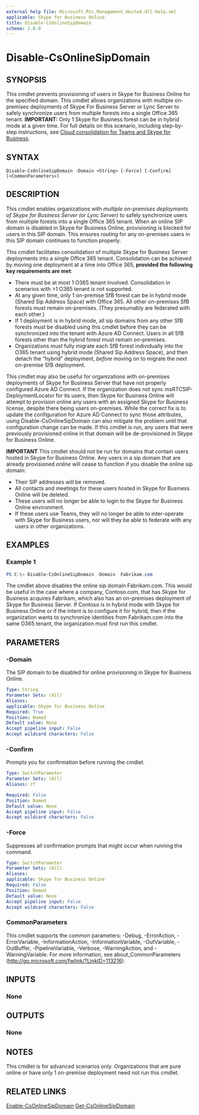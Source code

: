 ```yaml
---
external help file: Microsoft.Rtc.Management.Hosted.dll-help.xml
applicable: Skype for Business Online
title: Disable-CsOnlineSipDomain
schema: 2.0.0
---
```


# Disable-CsOnlineSipDomain

## SYNOPSIS
This cmdlet prevents provisioning of users in Skype for Business Online for the specified domain. This cmdlet allows organizations with multiple on-premises deployments of Skype For Business Server or Lync Server to safely synchronize users from multiple forests into a single Office 365 tenant. **IMPORTANT:** Only 1 Skype for Business forest can be in hybrid mode at a given time. For full details on this scenario, including step-by-step instructions, see [Cloud consolidation for Teams and Skype for Business](https://docs.microsoft.com/en-us/skypeforbusiness/hybrid/cloud-consolidation).
  
## SYNTAX

```
Disable-CsOnlineSipDomain -Domain <String> [-Force] [-Confirm] [<CommonParameters>]
```

## DESCRIPTION
This cmdlet enables organizations with *multiple on-premises deployments of Skype for Business Server (or Lync Server)* to safely synchronize users from multiple forests into a single Office 365 tenant.  When an online SIP domain is disabled in Skype for Business Online, provisioning is blocked for users in this SIP domain. This ensures routing for any on-premises users in this SIP domain continues to function properly.

This cmdlet facilitates consolidation of multiple Skype for Business Server deployments into a single Office 365 tenant. Consolidation can be achieved by moving one deployment at a time into Office 365, **provided the following key requirements are met**:
 - There must be at most 1 O365 tenant involved. Consolidation in scenarios with >1 O365 tenant is not supported.
 - At any given time, only 1 on-premise SfB forest can be in hybrid mode (Shared Sip Address Space) with Office 365. All other on-premises SfB forests must remain on-premises. (They presumably are federated with each other.)  
 - If 1 deployment is in hybrid mode, all sip domains from any other SfB forests must be disabled using this cmdlet before they can be synchronized into the tenant with Azure AD Connect. Users in all SfB forests other than the hybrid forest must remain on-premises.
  - Organizations must fully migrate each SfB forest individually into the O365 tenant using hybrid mode (Shared Sip Address Space), and then detach the “hybrid” deployment, *before* moving on to migrate the next on-premise SfB deployment.   


This cmdlet may also be useful for organizations with on-premises deployments of Skype for Business Server that have not properly configured Azure AD Connect. If the organization does not sync msRTCSIP-DeploymentLocator for its users, then Skype for Business Online will attempt to provision online any users with an assigned Skype for Business license, despite there being users on-premises.  While the correct fix is to update the configuration for Azure AD Connect to sync those attributes, using Disable-CsOnlineSipDomain can also mitigate the problem until that configuration change can be made.  If this cmdlet is run, any users that were previously provisioned online in that domain will be de-provisioned in Skype for Business Online.

**IMPORTANT**
This cmdlet should not be run for domains that contain users hosted in Skype for Business Online.  Any users in a sip domain that are already provisioned *online* will cease to function if you disable the online sip domain:
 - Their SIP addresses will be removed.
 - All contacts and meetings for these users hosted in Skype for Business Online will be deleted.
 - These users will no longer be able to login to the Skype for Business Online environment.
 - If these users use Teams, they will no longer be able to inter-operate with Skype for Business users, nor will they be able to federate with any users in other organizations.


## EXAMPLES

### Example 1
```powershell
PS C:\> Disable-CsOnlineSipDomain -Domain  Fabrikam.com
```

The cmdlet above disables the online sip domain Fabrikam.com.  This would be useful in the case where a company, Contoso.com, that  has Skype for Business acquires Fabrikam, which also has an on-premises deployment of Skype for Business Server.  If Contoso is in hybrid mode with Skype for Business Online or if the intent is to configure it for hybrid, then if the organization wants to synchronize identities from Fabrikam.com into the same O365 tenant, the organization must first run this cmdlet.

## PARAMETERS

### -Domain
The SIP domain to be disabled for online provisioning in Skype for Business Online.

```yaml
Type: String
Parameter Sets: (All)
Aliases:
applicable: Skype for Business Online
Required: True
Position: Named
Default value: None
Accept pipeline input: False
Accept wildcard characters: False
```

### -Confirm
Prompts you for confirmation before running the cmdlet.

```yaml
Type: SwitchParameter
Parameter Sets: (All)
Aliases: cf

Required: False
Position: Named
Default value: None
Accept pipeline input: False
Accept wildcard characters: False
```

### -Force
Suppresses all confirmation prompts that might occur when running the command.

```yaml
Type: SwitchParameter
Parameter Sets: (All)
Aliases:
applicable: Skype for Business Online
Required: False
Position: Named
Default value: None
Accept pipeline input: False
Accept wildcard characters: False
```


### CommonParameters
This cmdlet supports the common parameters: -Debug, -ErrorAction, -ErrorVariable, -InformationAction, -InformationVariable, -OutVariable, -OutBuffer, -PipelineVariable, -Verbose, -WarningAction, and -WarningVariable.
For more information, see about_CommonParameters (http://go.microsoft.com/fwlink/?LinkID=113216).

## INPUTS

### None

## OUTPUTS

### None

## NOTES
This cmdlet is for advanced scenarios only.  Organizations that are pure online or have only 1 on-premise deployment need not run this cmdlet.

## RELATED LINKS

[Enable-CsOnlineSipDomain](Enable-CsOnlineSipDomain.md)
[Get-CsOnlineSipDomain](Get-CsOnlineSipDomain.md)
